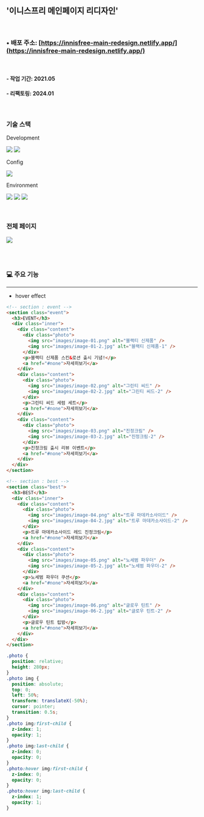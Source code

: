 ## '이니스프리 메인페이지 리디자인'

<br>

### • 배포 주소: [https://innisfree-main-redesign.netlify.app/](https://innisfree-main-redesign.netlify.app/)

<br>

#### - 작업 기간: 2021.05

#### - 리팩토링: 2024.01

<br>

### 기술 스택

Development

<p>
<img src="https://img.shields.io/badge/HTML5-E34F26?style=flat&logo=HTML5&logoColor=white" />
<img src="https://img.shields.io/badge/CSS3-1572B6?style=flat&logo=CSS3&logoColor=white" />
</p>

Config

<p>
<img src="https://img.shields.io/badge/npm-CB3837?style=flat&logo=npm&logoColor=white"/></a>
</p>

Environment

<p>
<img src="https://img.shields.io/badge/Visual Studio Code-007ACC?style=flat&logo=Visual Studio Code&logoColor=white"/></a>
<img src="https://img.shields.io/badge/Git-F05032?style=flat&logo=Git&logoColor=white"/></a>
<img src="https://img.shields.io/badge/GitHub-181717?style=flat&logo=GitHub&logoColor=white"/></a>
</p>
<br>

### 전체 페이지

<img src="https://github.com/azure0929/innisfree-main-redesign/assets/128226527/d751903c-bca6-40c9-8434-87b828d49236" />

<br><br>

### 💻 주요 기능

---

- hover effect

```html
<!-- section : event -->
<section class="event">
  <h3>EVENT</h3>
  <div class="inner">
    <div class="content">
      <div class="photo">
        <img src="images/image-01.png" alt="블랙티 신제품" />
        <img src="images/image-01-2.jpg" alt="블랙티 신제품-1" />
      </div>
      <p>블랙티 신제품 스킨&로션 출시 기념!</p>
      <a href="#none">자세히보기</a>
    </div>
    <div class="content">
      <div class="photo">
        <img src="images/image-02.png" alt="그린티 씨드" />
        <img src="images/image-02-2.jpg" alt="그린티 씨드-2" />
      </div>
      <p>그린티 씨드 세럼 세트</p>
      <a href="#none">자세히보기</a>
    </div>
    <div class="content">
      <div class="photo">
        <img src="images/image-03.png" alt="진정크림" />
        <img src="images/image-03-2.jpg" alt="진정크림-2" />
      </div>
      <p>진정크림 출시 리뷰 이벤트</p>
      <a href="#none">자세히보기</a>
    </div>
  </div>
</section>

<!-- section : best -->
<section class="best">
  <h3>BEST</h3>
  <div class="inner">
    <div class="content">
      <div class="photo">
        <img src="images/image-04.png" alt="트루 마데카소사이드" />
        <img src="images/image-04-2.jpg" alt="트루 마데카소사이드-2" />
      </div>
      <p>트루 마데카소사이드 레드 진정크림</p>
      <a href="#none">자세히보기</a>
    </div>
    <div class="content">
      <div class="photo">
        <img src="images/image-05.png" alt="노세범 파우더" />
        <img src="images/image-05-2.jpg" alt="노세범 파우더-2" />
      </div>
      <p>노세범 파우더 쿠션</p>
      <a href="#none">자세히보기</a>
    </div>
    <div class="content">
      <div class="photo">
        <img src="images/image-06.png" alt="글로우 틴트" />
        <img src="images/image-06-2.jpg" alt="글로우 틴트-2" />
      </div>
      <p>글로우 틴트 립밤</p>
      <a href="#none">자세히보기</a>
    </div>
  </div>
</section>
```

```css
.photo {
  position: relative;
  height: 280px;
}
.photo img {
  position: absolute;
  top: 0;
  left: 50%;
  transform: translateX(-50%);
  cursor: pointer;
  transition: 0.5s;
}
.photo img:first-child {
  z-index: 1;
  opacity: 1;
}
.photo img:last-child {
  z-index: 0;
  opacity: 0;
}
.photo:hover img:first-child {
  z-index: 0;
  opacity: 0;
}
.photo:hover img:last-child {
  z-index: 1;
  opacity: 1;
}
```
